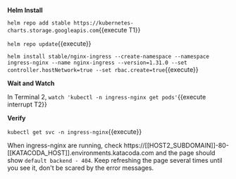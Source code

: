 **Helm Install**

`helm repo add stable https://kubernetes-charts.storage.googleapis.com`{{execute T1}}

`helm repo update`{{execute}}

`helm install stable/nginx-ingress --create-namespace --namespace ingress-nginx --name nginx-ingress --version=1.31.0 --set controller.hostNetwork=true --set rbac.create=true`{{execute}}

**Wait and Watch**

In Terminal 2, `watch 'kubectl -n ingress-nginx get pods'`{{execute interrupt T2}}

**Verify**

`kubectl get svc -n ingress-nginx`{{execute}}

When ingress-nginx are running, check https://[[HOST2_SUBDOMAIN]]-80-[[KATACODA_HOST]].environments.katacoda.com and the page should show `default backend - 404`. Keep refreshing the page several times until you see it, don't be scared by the error messages.
